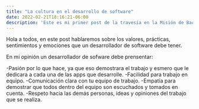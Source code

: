 ```yaml
---
title: "La cultura en el desarrollo de software"
date: 2022-02-21T18:16:21-06:00
description: 'Este es mi primer post de la travesía en la Misión de Backend con Node JS de Launch X.'
---
```


Hola a todos, en este post hablaremos sobre los valores, prácticas, sentimientos y emociones que un desarrollador de software debe tener.

En mi opinión un desarrollador de sofware debe prensentar:

-Pasión por lo que hace, ya que eso demostrara el trabajo y esmero que le dedicara a cada una de las apps que desarrolle.
-Facilidad para trabajo en equipo.
-Comunicación clara con tu equipo de trabajo.
-Empatía para demostrar que todos dentro del equipo son escuchados y tomados en cuenta.
-Respeto hacia las demás personas, ideas y opiniones del trabajo que se realiza.





